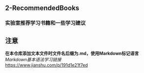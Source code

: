 ## 2-RecommendedBooks
### 实验室推荐学习书籍和一些学习建议

## 注意  
**在本仓库添加文本文件时文件名后缀为.md，使用Markdown标记语言**  
*Markdown基本语法学习链接*  
https://www.jianshu.com/p/191d1e21f7ed
